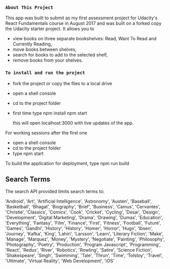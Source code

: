 ### `About This Project`
This app was built to submit as my first assessment project for Udacity's React Fundamentals course in August 2017 and was built on a forked copy the Udacity starter project.  It allows you to

* view books on three separate bookshelves: Read, Want To Read and Currently Reading,
* move books between shelves,
* search for books to add to the selected shelf,
* remove books from your shelves.

### `To install and run the project`
* fork the project or copy the files to a local drive
* open a shell console
* cd to the project folder
* first time type
   npm install
   npm start

   this will open localhost:3000 with live updates of the app.

For working sessions after the first one
* open a shell console
* cd to the project folder
* type
   npm start

To build the application for deployment, type
   npm run build


## Search Terms
The search API provided limits search terms to:

'Android', 'Art', 'Artificial Intelligence', 'Astronomy', 'Austen', 'Baseball', 'Basketball', 'Bhagat', 'Biography', 'Brief', 'Business', 'Camus', 'Cervantes', 'Christie', 'Classics', 'Comics', 'Cook', 'Cricket', 'Cycling', 'Desai', 'Design', 'Development', 'Digital Marketing', 'Drama', 'Drawing', 'Dumas', 'Education', 'Everything', 'Fantasy', 'Film', 'Finance', 'First', 'Fitness', 'Football', 'Future', 'Games', 'Gandhi', 'History', 'History', 'Homer', 'Horror', 'Hugo', 'Ibsen', 'Journey', 'Kafka', 'King', 'Lahiri', 'Larsson', 'Learn', 'Literary Fiction', 'Make', 'Manage', 'Marquez', 'Money', 'Mystery', 'Negotiate', 'Painting', 'Philosophy', 'Photography', 'Poetry', 'Production', 'Program Javascript', 'Programming', 'React', 'Redux', 'River', 'Robotics', 'Rowling', 'Satire', 'Science Fiction', 'Shakespeare', 'Singh', 'Swimming', 'Tale', 'Thrun', 'Time', 'Tolstoy', 'Travel', 'Ultimate', 'Virtual Reality', 'Web Development', 'iOS'
